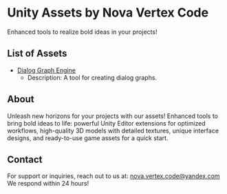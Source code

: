 # Unity Assets by Nova Vertex Code

Enhanced tools to realize bold ideas in your projects!

## List of Assets

- [Dialog Graph Engine](dge/)
  - Description: A tool for creating dialog graphs.

## About

Unleash new horizons for your projects with our assets! Enhanced tools to bring bold ideas to life: powerful Unity Editor extensions for optimized workflows, high-quality 3D models with detailed textures, unique interface designs, and ready-to-use game assets for a quick start.

## Contact

For support or inquiries, reach out to us at:
<a href="mailto:nova.vertex.code@yandex.com">nova.vertex.code@yandex.com</a>
We respond within 24 hours!